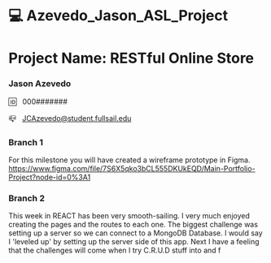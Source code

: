# 💻 Azevedo_Jason_ASL_Project

# Project Name: RESTful Online Store

### Jason Azevedo

🆔 &nbsp; 000#######

📪 &nbsp; JCAzevedo@student.fullsail.edu


### Branch 1

For this milestone you will have created a wireframe prototype in Figma. 
https://www.figma.com/file/7S6X5qko3bCL555DKUkEQD/Main-Portfolio-Project?node-id=0%3A1

### Branch 2

This week in REACT has been very smooth-sailing. I very much enjoyed creating the pages and the routes to each one. The biggest challenge was setting up a server so we can connect to a MongoDB Database. I would say I 'leveled up' by setting up the server side of this app. Next I have a feeling that the challenges will come when I try C.R.U.D stuff into and f
